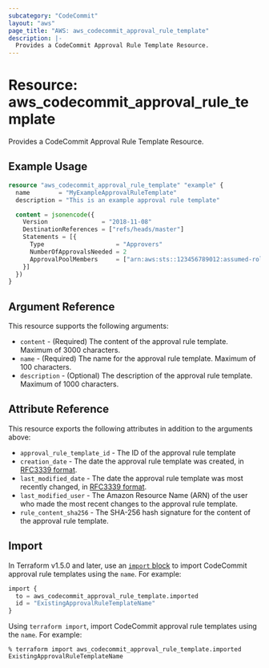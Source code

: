 ```yaml
---
subcategory: "CodeCommit"
layout: "aws"
page_title: "AWS: aws_codecommit_approval_rule_template"
description: |-
  Provides a CodeCommit Approval Rule Template Resource.
---
```


# Resource: aws_codecommit_approval_rule_template

Provides a CodeCommit Approval Rule Template Resource.

## Example Usage

```terraform
resource "aws_codecommit_approval_rule_template" "example" {
  name        = "MyExampleApprovalRuleTemplate"
  description = "This is an example approval rule template"

  content = jsonencode({
    Version               = "2018-11-08"
    DestinationReferences = ["refs/heads/master"]
    Statements = [{
      Type                    = "Approvers"
      NumberOfApprovalsNeeded = 2
      ApprovalPoolMembers     = ["arn:aws:sts::123456789012:assumed-role/CodeCommitReview/*"]
    }]
  })
}
```

## Argument Reference

This resource supports the following arguments:

* `content` - (Required) The content of the approval rule template. Maximum of 3000 characters.
* `name` - (Required) The name for the approval rule template. Maximum of 100 characters.
* `description` - (Optional) The description of the approval rule template. Maximum of 1000 characters.

## Attribute Reference

This resource exports the following attributes in addition to the arguments above:

* `approval_rule_template_id` - The ID of the approval rule template
* `creation_date` - The date the approval rule template was created, in [RFC3339 format](https://tools.ietf.org/html/rfc3339#section-5.8).
* `last_modified_date` - The date the approval rule template was most recently changed, in [RFC3339 format](https://tools.ietf.org/html/rfc3339#section-5.8).
* `last_modified_user` - The Amazon Resource Name (ARN) of the user who made the most recent changes to the approval rule template.
* `rule_content_sha256` - The SHA-256 hash signature for the content of the approval rule template.

## Import

In Terraform v1.5.0 and later, use an [`import` block](https://developer.hashicorp.com/terraform/language/import) to import CodeCommit approval rule templates using the `name`. For example:

```terraform
import {
  to = aws_codecommit_approval_rule_template.imported
  id = "ExistingApprovalRuleTemplateName"
}
```

Using `terraform import`, import CodeCommit approval rule templates using the `name`. For example:

```console
% terraform import aws_codecommit_approval_rule_template.imported ExistingApprovalRuleTemplateName
```
